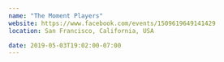 ```yaml
---
name: "The Moment Players"
website: https://www.facebook.com/events/1509619649141429
location: San Francisco, California, USA

date: 2019-05-03T19:02:00-07:00
---
```

